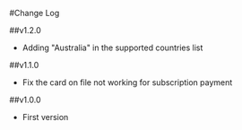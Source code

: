 #Change Log

##v1.2.0
- Adding "Australia" in the supported countries list

##v1.1.0
- Fix the card on file not working for subscription payment

##v1.0.0
- First version